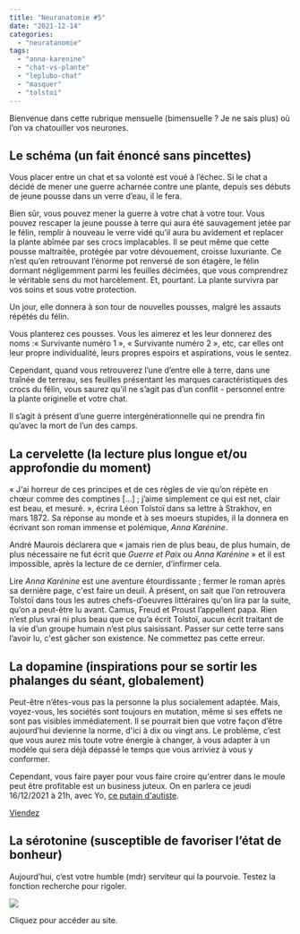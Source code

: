 ```yaml
---
title: "Neuranatomie #5"
date: "2021-12-14"
categories: 
  - "neuratanomie"
tags: 
  - "anna-karenine"
  - "chat-vs-plante"
  - "leplubo-chat"
  - "masquer"
  - "tolstoi"
---
```


Bienvenue dans cette rubrique mensuelle (bimensuelle ? Je ne sais plus) où l’on va chatouiller vos neurones.

## Le schéma (un fait énoncé sans pincettes)

Vous placer entre un chat et sa volonté est voué à l’échec. Si le chat a décidé de mener une guerre acharnée contre une plante, depuis ses débuts de jeune pousse dans un verre d’eau, il le fera.

Bien sûr, vous pouvez mener la guerre à votre chat à votre tour. Vous pouvez rescaper la jeune pousse à terre qui aura été sauvagement jetée par le félin, remplir à nouveau le verre vidé qu’il aura bu avidement et replacer la plante abîmée par ses crocs implacables. Il se peut même que cette pousse maltraitée, protégée par votre dévouement, croisse luxuriante. Ce n’est qu’en retrouvant l’énorme pot renversé de son étagère, le félin dormant négligemment parmi les feuilles décimées, que vous comprendrez le véritable sens du mot harcèlement. Et, pourtant. La plante survivra par vos soins et sous votre protection.

Un jour, elle donnera à son tour de nouvelles pousses, malgré les assauts répétés du félin.

Vous planterez ces pousses. Vous les aimerez et les leur donnerez des noms :« Survivante numéro 1 », « Survivante numéro 2 », etc, car elles ont leur propre individualité, leurs propres espoirs et aspirations, vous le sentez.

Cependant, quand vous retrouverez l’une d’entre elle à terre, dans une traînée de terreau, ses feuilles présentant les marques caractéristiques des crocs du félin, vous saurez qu’il ne s’agit pas d’un conflit - personnel entre la plante originelle et votre chat.

Il s’agit à présent d’une guerre intergénérationnelle qui ne prendra fin qu’avec la mort de l’un des camps.

## La cervelette (la lecture plus longue et/ou approfondie du moment)

« J‘ai horreur de ces principes et de ces règles de vie qu’on répète en chœur comme des comptines \[…\] ; j’aime simplement ce qui est net, clair est beau, et mesuré. », écrira Léon Tolstoï dans sa lettre à Strakhov, en mars 1872. Sa réponse au monde et à ses moeurs stupides, il la donnera en écrivant son roman immense et polémique, _Anna Karénine_.

André Maurois déclarera que « jamais rien de plus beau, de plus humain, de plus nécessaire ne fut écrit que _Guerre et Paix_ ou _Anna Karénine_ » et il est impossible, après la lecture de ce dernier, d’infirmer cela.

Lire _Anna Karénine_ est une aventure étourdissante ; fermer le roman après sa dernière page, c'est faire un deuil. À présent, on sait que l’on retrouvera Tolstoï dans tous les autres chefs-d’oeuvres littéraires qu'on lira par la suite, qu’on a peut-être lu avant. Camus, Freud et Proust l’appellent papa. Rien n’est plus vrai ni plus beau que ce qu’a écrit Tolstoï, aucun écrit traitant de la vie d’un groupe humain n’est plus saisissant. Passer sur cette terre sans l’avoir lu, c'est gâcher son existence. Ne commettez pas cette erreur.

## La dopamine (inspirations pour se sortir les phalanges du séant, globalement)

Peut-être n’êtes-vous pas la personne la plus socialement adaptée. Mais, voyez-vous, les sociétés sont toujours en mutation, même si ses effets ne sont pas visibles immédiatement. Il se pourrait bien que votre façon d’être aujourd’hui devienne la norme, d'ici à dix ou vingt ans. Le problème, c’est que vous aurez mis toute votre énergie à changer, à vous adapter à un modèle qui sera déjà dépassé le temps que vous arriviez à vous y conformer.

Cependant, vous faire payer pour vous faire croire qu'entrer dans le moule peut être profitable est un business juteux. On en parlera ce jeudi 16/12/2021 à 21h, avec Yo, [ce putain d'autiste](https://www.youtube.com/watch?v=clOwCTwsMjU).

[Viendez](https://twitter.com/JuliaMarchh/status/1469278880959811585?s=20)

## La sérotonine (susceptible de favoriser l’état de bonheur)

Aujourd’hui, c’est votre humble (mdr) serviteur qui la pourvoie. Testez la fonction recherche pour rigoler.

[![](Sites/lfpsympa/content/post/2021/12/neuranatomie-5/images/Capture-décran-2021-12-14-à-09.39.46-1.png)](https://leplubo.chat)

Cliquez pour accéder au site.
